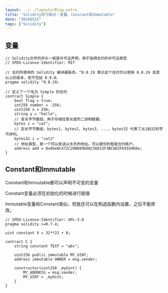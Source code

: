 ```yaml
---
layout: ../../layouts/Blog.astro
title: "Solidity学习笔记：变量、Constant和Immutable"
date: "20240525"
tags: ["Solidity"]
---
```



## 变量

```solidity
// Solidity文件的开头一般是许可证声明，用于指明合约的许可证类型
// SPDX-License-Identifier: MIT

// 合约所使用的 Solidity 编译器版本。^0.8.19 表示这个合约可以使用 0.8.19 及其以上的版本，但不包括 0.9.0。
pragma solidity ^0.8.19;  

// 定义了一个名为 Simple 的合约
contract Simple {
    bool flag = true;
    int256 number = -256;
    uint256 x = 256;
    string y = "hello";
    // 变长字节数组，用于存储任意长度的二进制数据。
    bytes z = "cat";
    // 定长字节数组，bytes1, bytes2, bytes3, ..., bytes32 代表了从1到32的字节序列。
    bytes32 i = "cat2"
    // 地址类型，是一个可以发送以太币的地址。可以是你的智能合约账户。
    address add = 0x6be8C472C200D89b06C56013F3BCbD2FE91b966e;
}

```



## Constant和Immutable



Constant和Immutable都可以声明不可变的变量

Constant变量必须在初始化的时候进行赋值

Immutable变量和Constant类似，但是还可以在构造函数内设置，之后不能修改。

```solidity
// SPDX-License-Identifier: GPL-3.0
pragma solidity >=0.7.4;

uint constant X = 32**22 + 8;

contract C {
    string constant TEXT = "abc";
		
    uint256 public immutable MY_UINT;
    address immutable OWNER = msg.sender;

    constructor(uint256 _myUint) {
        MY_ADDRESS = msg.sender;
        MY_UINT = _myUint;
    }
}
```





